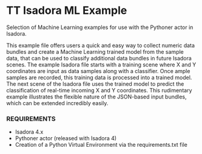 # TT Isadora ML Example
Selection of Machine Learning examples for use with the Pythoner actor in Isadora.

This example file offers users a quick and easy way to collect numeric data bundles and create a Machine Learning trained model from the sample data, that can be used to classify additional data bundles in future Isadora scenes.
The example Isadora file starts with a training scene where X and Y coordinates are input as data samples along with a classifier. Once ample samples are recorded, this training data is processed into a trained model.
The next scene of the Isadora file uses the trained model to predict the classification of real-time incoming X and Y coordinates.
This rudimentary example illustrates the flexible nature of the JSON-based input bundles, which can be extended incredibly easily.

### REQUIREMENTS

* Isadora 4.x
* Pythoner actor (released with Isadora 4)
* Creation of a Python Virtual Environment via the requirements.txt file
